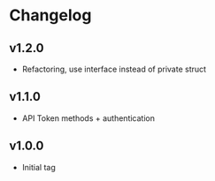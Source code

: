 # Changelog

## v1.2.0

* Refactoring, use interface instead of private struct

## v1.1.0

* API Token methods + authentication

## v1.0.0

* Initial tag
